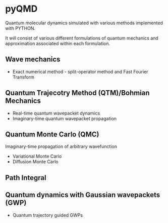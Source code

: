 # pyQMD
Quantum molecular dynamics simulated with various methods implemented with PYTHON.

It will consist of various different formulations of quantum mechanics and approximation associated within each formulation. 


## Wave mechanics 
 - Exact numerical method - split-operator method and Fast Fourier Transform 
 
## Quantum Trajecotry Method (QTM)/Bohmian Mechanics 
- Real-time quantum wavepacket dynamics 
- Imaginary-time quantum wavepacket propagation 

## Quantum Monte Carlo (QMC) 
Imaginary-time propagation of arbitrary wavefunction 
- Variational Monte Carlo 
- Diffusion Monte Carlo  


## Path Integral

## Quantum dynamics with Gaussian wavepackets (GWP) 

 - Quantum trajectory guided GWPs  
